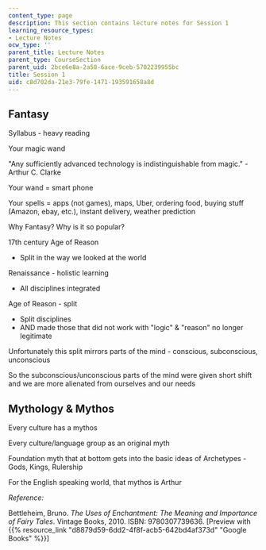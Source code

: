 ```yaml
---
content_type: page
description: This section contains lecture notes for Session 1
learning_resource_types:
- Lecture Notes
ocw_type: ''
parent_title: Lecture Notes
parent_type: CourseSection
parent_uid: 2bce6e8a-2a58-6ace-9ceb-5702239955bc
title: Session 1
uid: c8d702da-21e3-79fe-1471-193591658a8d
---
```


Fantasy
-------

Syllabus - heavy reading

Your magic wand

"Any sufficiently advanced technology is indistinguishable from magic." - Arthur C. Clarke

Your wand = smart phone

Your spells = apps (not games), maps, Uber, ordering food, buying stuff (Amazon, ebay, etc.), instant delivery, weather prediction

Why Fantasy? Why is it so popular?

17th century Age of Reason

*   Split in the way we looked at the world

Renaissance - holistic learning

*   All disciplines integrated

Age of Reason - split

*   Split disciplines
*   AND made those that did not work with "logic" & "reason" no longer legitimate

Unfortunately this split mirrors parts of the mind - conscious, subconscious, unconscious

So the subconscious/unconscious parts of the mind were given short shift and we are more alienated from ourselves and our needs

Mythology & Mythos
------------------

Every culture has a mythos

Every culture/language group as an original myth

Foundation myth that at bottom gets into the basic ideas of Archetypes - Gods, Kings, Rulership

For the English speaking world, that mythos is Arthur

_Reference:_

Bettleheim, Bruno. _The Uses of Enchantment: The Meaning and Importance of Fairy Tales_. Vintage Books, 2010. ISBN: 9780307739636. \[Preview with {{% resource_link "d8879d59-6dd2-4f8f-acb5-642bd4af373d" "Google Books" %}}\]